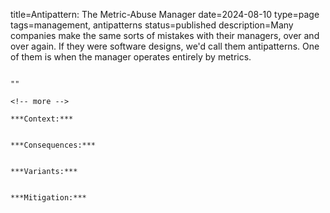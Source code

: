 title=Antipattern: The Metric-Abuse Manager
date=2024-08-10
type=page
tags=management, antipatterns
status=published
description=Many companies make the same sorts of mistakes with their managers, over and over again. If they were software designs, we'd call them antipatterns. One of them is when the manager operates entirely by metrics.
~~~~~~

"" 

<!-- more -->

***Context:*** 


***Consequences:*** 


***Variants:*** 


***Mitigation:*** 

